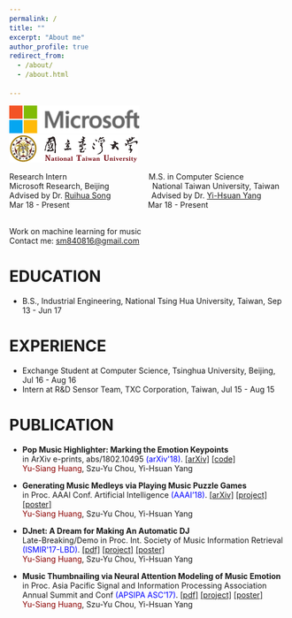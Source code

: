 ```yaml
---
permalink: /
title: ""
excerpt: "About me"
author_profile: true
redirect_from: 
  - /about/
  - /about.html

---
```


<img class="noborder" src="../images/microsoft.png" height="50"> &emsp;&emsp;&emsp;&emsp;&nbsp;&nbsp;
<img class="noborder" src="../images/ntu.png" height="50"> <br />

Research Intern &emsp;&emsp;&emsp;&emsp;&emsp;&emsp;&emsp;&emsp;&emsp;&emsp; M.S. in Computer Science <br />
Microsoft Research, Beijing &emsp;&emsp;&emsp;&emsp;&emsp; National Taiwan University, Taiwan <br />
Advised by Dr. [Ruihua Song](https://www.microsoft.com/en-us/research/people/rsong/) &emsp;&emsp;&emsp;&nbsp;&nbsp;&nbsp;&nbsp;&nbsp;&nbsp;
Advised by Dr. [Yi-Hsuan Yang](http://mac.citi.sinica.edu.tw/~yang/) <br />
Mar 18 - Present &emsp;&emsp;&emsp;&emsp;&emsp;&emsp;&emsp;&emsp;&emsp;&nbsp;&nbsp; Mar 18 - Present <br />
<br />

Work on machine learning for music<br />
Contact me: sm840816@gmail.com

EDUCATION
======
* B.S., Industrial Engineering, National Tsing Hua University, Taiwan,  Sep 13 - Jun 17

EXPERIENCE
=====
* Exchange Student at Computer Science, Tsinghua University, Beijing,  Jul 16 - Aug 16
* Intern at R&D Sensor Team, TXC Corporation, Taiwan, Jul 15 - Aug 15

PUBLICATION
======
* __Pop Music Highlighter: Marking the Emotion Keypoints__<br />
in ArXiv e-prints, abs/1802.10495 <span style="color:blue">(arXiv'18)</span>. [\[arXiv\]](https://arxiv.org/abs/1802.10495) [\[code\]](https://github.com/remyhuang/pop-music-highlighter/)<br />
<span style="color:darkred">Yu-Siang Huang</span>, Szu-Yu Chou, Yi-Hsuan Yang

* __Generating Music Medleys via Playing Music Puzzle Games__<br />
in Proc. AAAI Conf. Artificial Intelligence <span style="color:blue">(AAAI’18)</span>. [\[arXiv\]](https://arxiv.org/abs/1709.04384) [\[project\]](https://remyhuang.github.io/music_puzzle_game) [\[poster\]](https://remyhuang.github.io/files/huang18aaai-poster.pdf)<br />
<span style="color:darkred">Yu-Siang Huang</span>, Szu-Yu Chou, Yi-Hsuan Yang

* __DJnet: A Dream for Making An Automatic DJ__<br />
Late-Breaking/Demo in Proc. Int. Society of Music Information Retrieval <span style="color:blue">(ISMIR'17-LBD)</span>. [\[pdf\]](https://remyhuang.github.io/files/huang17ismir-lbd.pdf) [\[project\]](https://remyhuang.github.io/DJnet) [\[poster\]](https://remyhuang.github.io/files/huang17ismir-lbd-poster.pdf)<br />
<span style="color:darkred">Yu-Siang Huang</span>, Szu-Yu Chou, Yi-Hsuan Yang

* __Music Thumbnailing via Neural Attention Modeling of Music Emotion__<br />
in Proc. Asia Pacific Signal and Information Processing Association Annual Summit and Conf <span style="color:blue">(APSIPA ASC’17)</span>. [\[pdf\]](https://remyhuang.github.io/files/huang17apsipa.pdf) [\[project\]](https://remyhuang.github.io/music_thumbnailing) [\[poster\]](https://remyhuang.github.io/files/huang17apsipa-poster.pdf)<br />
<span style="color:darkred">Yu-Siang Huang</span>, Szu-Yu Chou, Yi-Hsuan Yang
